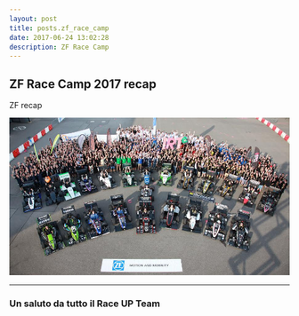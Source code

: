 ```yaml
---
layout: post
title: posts.zf_race_camp
date: 2017-06-24 13:02:28
description: ZF Race Camp 
---
```



## ZF Race Camp 2017 recap

ZF recap

<a class="image featured"><img src="/images/posts/2017/06/24/image.jpg" alt="ZF Camp"/></a>


----------


### Un saluto da tutto il **Race UP Team**

